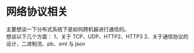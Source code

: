 # 网络协议相关
主要想谈一下分布式系统下是如何跨机器进行通信的。  
想谈以下几个方面：
1、关于 TCP、UDP、HTTP2、HTTP3
2、关于通信协议的设计，二进制流、pb、xml 与 json